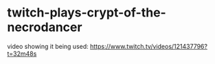 # twitch-plays-crypt-of-the-necrodancer
video showing it being used:
https://www.twitch.tv/videos/121437796?t=32m48s

